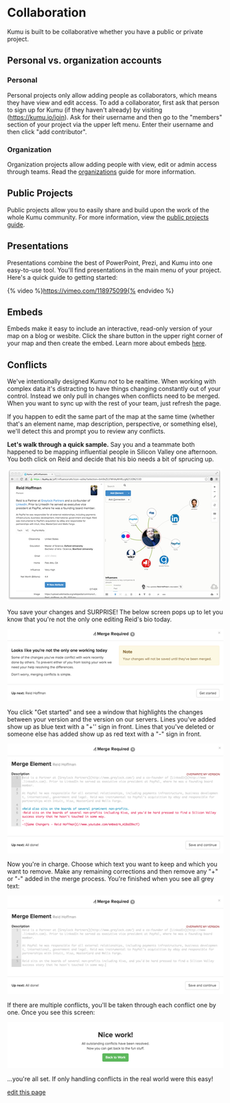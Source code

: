 # Collaboration

Kumu is built to be collaborative whether you have a public or private project.

## Personal vs. organization accounts

### Personal
Personal projects only allow adding people as collaborators, which means they have view and edit access. To add a collaborator, first ask that person to sign up for Kumu (if they haven't already) by visiting (https://kumu.io/join). Ask for their username and then go to the "members" section of your project via the upper left menu. Enter their username and then click "add contributor".

### Organization
Organization projects allow adding people with view, edit or admin access through teams. Read the [organizations](../getting-started/organizations.md) guide for more information.

## Public Projects

Public projects allow you to easily share and build upon the work of the whole Kumu community. For more information, view the [public projects guide](/guides/public-projects.html).

## Presentations

Presentations combine the best of PowerPoint, Prezi, and Kumu into one easy-to-use tool. You'll find presentations in the main menu of your project. Here's a quick guide to getting started:

{% video %}https://vimeo.com/118975099{% endvideo %}


## Embeds

Embeds make it easy to include an interactive, read-only version of your map on a blog or wesbite. Click the share button in the upper right corner of your map and then create the embed. Learn more about embeds [here](../guides/sharing.md).

## Conflicts

We've intentionally designed Kumu *not* to be realtime. When working with complex data it's distracting to have things changing constantly out of your control. Instead we only pull in changes when conflicts need to be merged. When you want to sync up with the rest of your team, just refresh the page.

If you happen to edit the same part of the map at the same time (whether that's an element name, map description, perspective, or something else), we'll detect this and prompt you to review any conflicts.

**Let's walk through a quick sample.** Say you and a teammate both happened to be mapping influential people in Silicon Valley one afternoon. You both click on Reid and decide that his bio needs a bit of sprucing up.

<img src="../images/merge-screen.png" alt="Reid Hoffman" class="plain">

You save your changes and SURPRISE! The below screen pops up to let you know that you're not the only one editing Reid's bio today.

![Conflicts Step 1](/images/merge-1.png)

You click "Get started" and see a window that highlights the changes between your version and the version on our servers. Lines you've added show up as blue text with a "+'' sign in front. Lines that you've deleted or someone else has added show up as red text with a "-" sign in front.

![Conflicts Step 2](/images/merge-2.png)

Now you're in charge. Choose which text you want to keep and which you want to remove. Make any remaining corrections and then remove any "+" or "-" added in the merge process. You're finished when you see all grey text:

![Conflicts Step 3](/images/merge-3.png)

If there are multiple conflicts, you'll be taken through each conflict one by one. Once you see this screen:

![Conflicts Step 4](/images/merge-4.png)

...you're all set. If only handling conflicts in the real world were this easy!

<span class="edit-link"><a href="https://github.com/kumu/docs/blob/master/guides/collaboration.md" target="_blank"><i class="fa fa-github"></i> edit this page</a></span>
